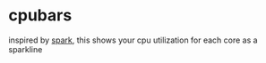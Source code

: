 # cpubars

inspired by [spark](https://github.com/holman/spark), this shows your
cpu utilization for each core as a sparkline
